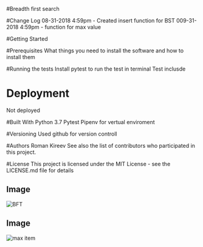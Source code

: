 #Breadth first search

#Change Log
08-31-2018 4:59pm - Created insert function for BST
009-31-2018 4:59pm - function for max value


#Getting Started


#Prerequisites
What things you need to install the software and how to install them


#Running the tests
Install pytest to run the test in terminal
Test inclusde


# Deployment
Not deployed 

#Built With
Python 3.7
Pytest
Pipenv for vertual enviroment

#Versioning
Used github for version controll

#Authors
Roman Kireev
See also the list of contributors who participated in this project.

#License
This project is licensed under the MIT License - see the LICENSE.md file for details

## Image
![BFT](https://codefellows.slack.com/files/U9X28UK27/FCLUPL2NQ/20180904_134320.jpg)

## Image
![max item](https://codefellows.slack.com/files/U9X28UK27/FCLUPL2NQ/20180904_134320.jpg)
